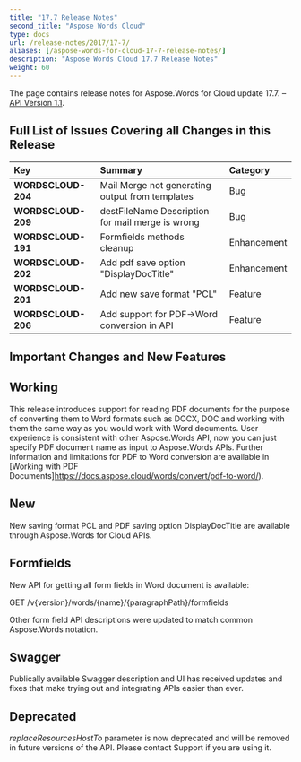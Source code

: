 ```yaml
---
title: "17.7 Release Notes"
second_title: "Aspose Words Cloud"
type: docs
url: /release-notes/2017/17-7/
aliases: [/aspose-words-for-cloud-17-7-release-notes/]
description: "Aspose Words Cloud 17.7 Release Notes"
weight: 60
---
```


The page contains release notes for Aspose.Words for Cloud update 17.7. – [API Version 1.1](http://api.aspose.cloud/swagger/ui/index).

## Full List of Issues Covering all Changes in this Release

|Key|Summary|Category|
| :- | :- | :- |
|**WORDSCLOUD-204**|Mail Merge not generating output from templates|Bug|
|**WORDSCLOUD-209**|destFileName Description for mail merge is wrong|Bug|
|**WORDSCLOUD-191**|Formfields methods cleanup|Enhancement|
|**WORDSCLOUD-202**|Add pdf save option "DisplayDocTitle"|Enhancement|
|**WORDSCLOUD-201**|Add new save format "PCL"|Feature|
|**WORDSCLOUD-206**|Add support for PDF->Word conversion in API|Feature|

## Important Changes and New Features

## Working

This release introduces support for reading PDF documents for the purpose of converting them to Word formats such as DOCX, DOC and working with them the same way as you would work with Word documents. User experience is consistent with other Aspose.Words API, now you can just specify PDF document name as input to Aspose.Words APIs.
Further information and limitations for PDF to Word conversion are available in [Working with PDF Documents]https://docs.aspose.cloud/words/convert/pdf-to-word/).

## New

New saving format PCL and PDF saving option DisplayDocTitle are available through Aspose.Words for Cloud APIs.

## Formfields

New API for getting all form fields in Word document is available:

GET /v{version}/words/{name}/{paragraphPath}/formfields

Other form field API descriptions were updated to match common Aspose.Words notation.

## Swagger

Publically available Swagger description and UI has received updates and fixes that make trying out and integrating APIs easier than ever.

## Deprecated

*replaceResourcesHostTo* parameter is now deprecated and will be removed in future versions of the API. Please contact Support if you are using it.

